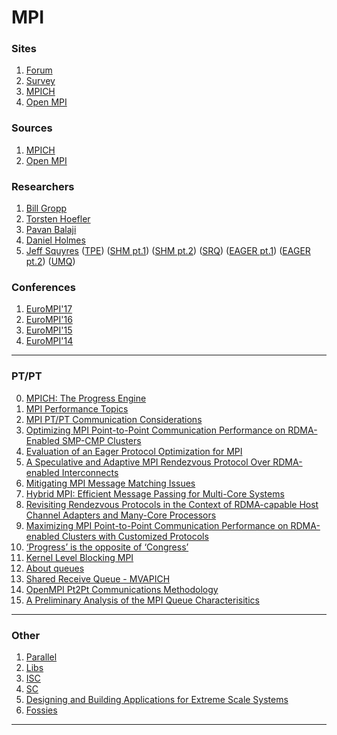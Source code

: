 # MPI

### Sites
1. [Forum](http://mpi-forum.org/)
2. [Survey](https://computing.llnl.gov/tutorials/mpi/)
3. [MPICH](http://www.mpich.org/)
4. [Open MPI](https://www.open-mpi.org/)

### Sources
1. [MPICH](https://github.com/jeffhammond/mpich)
2. [Open MPI](https://github.com/open-mpi/ompi)

### Researchers
1. [Bill Gropp](http://wgropp.cs.illinois.edu/)
2. [Torsten Hoefler](https://htor.inf.ethz.ch/)
3. [Pavan Balaji](http://www.mcs.anl.gov/~balaji/index.php)
4. [Daniel Holmes](https://www.epcc.ed.ac.uk/blogs/daniel-holmes)
5. [Jeff Squyres](http://blogs.cisco.com/author/jeffsquyres)
([TPE](https://blogs.cisco.com/performance/mpi-progress))
([SHM pt.1](http://blogs.cisco.com/performance/shared-memory-as-an-mpi-transport))
([SHM pt.2](https://blogs.cisco.com/performance/shared-memory-as-an-mpi-transport-part-2))
([SRQ](https://blogs.cisco.com/performance/shared-receive-queues))
([EAGER pt.1](http://blogs.cisco.com/performance/what-is-an-mpi-eager-limit))
([EAGER pt.2](https://blogs.cisco.com/performance/eager-limits-part-2))
([UMQ](https://blogs.cisco.com/performance/unexpected-messages-evil))

### Conferences
1. [EuroMPI'17](http://www.mcs.anl.gov/eurompi2017/)
2. [EuroMPI'16](http://www.eurompi2016.ed.ac.uk/)
3. [EuroMPI'15](http://eurompi2015.bordeaux.inria.fr/)
4. [EuroMPI'14](http://eurompi2014.org/)

--------------------------------------------------------------------

### PT/PT
0. [MPICH: The Progress Engine](https://wiki.mpich.org/mpich/index.php/The_Progress_Engine)
1. [MPI Performance Topics](https://computing.llnl.gov/tutorials/mpi_performance/)
2. [MPI PT/PT Communication Considerations](http://www.ibm.com/support/knowledgecenter/SSFK3V_1.3.0/com.ibm.cluster.pe.v1r3.pe400.doc/am106_pclptp.htm)
3. [Optimizing MPI Point-to-Point Communication Performance on RDMA-Enabled SMP-CMP Clusters](http://diginole.lib.fsu.edu/islandora/object/fsu%3A183307)
4. [Evaluation of an Eager Protocol Optimization for MPI](http://www.sandia.gov/~rbbrigh/papers/eager.pdf)
5. [A Speculative and Adaptive MPI Rendezvous Protocol Over RDMA-enabled Interconnects](http://post.queensu.ca/~pprl/papers/IJPP-2009.pdf)
6. [Mitigating MPI Message Matching Issues](http://www.nextplatform.com/2016/06/27/mitigating-mpi-message-matching-issues/)
7. [Hybrid MPI: Efficient Message Passing for Multi-Core Systems](https://htor.inf.ethz.ch/publications/img/friedley-hmpi-sc13.pdf)
8. [Revisiting Rendezvous Protocols in the Context of RDMA-capable Host Channel Adapters and Many-Core Processors](http://www-sys-aics.riken.jp/Members/bgerofi/papers/mpiforum13.pdf)
9. [Maximizing MPI Point-to-Point Communication Performance on RDMA-enabled Clusters with Customized Protocols](http://websrv.cs.fsu.edu/~xyuan/paper/09ics.pdf)
10. [‘Progress’ is the opposite of ‘Congress’](http://cw.squyres.com/columns/2005-05-CW-MPI-Mechanic.pdf)
11. [Kernel Level Blocking MPI](http://www-sys-aics.riken.jp/ResearchTopics/com/KernelLevelBlockingMPI.html)
12. [About queues](http://mpi-forum.org/docs/msgq.5.pdf)
13. [Shared Receive Queue - MVAPICH](http://citeseerx.ist.psu.edu/viewdoc/download?doi=10.1.1.92.8328&rep=rep1&type=pdf)
14. [OpenMPI Pt2Pt Communications Methodology](https://www.open-mpi.org/papers/euro-pvmmpi-2004-p2p/euro-pvmmpi-2004-p2p.pdf)
15. [A Preliminary Analysis of the MPI Queue Characterisitics](http://www.cs.sandia.gov/~rbbrigh/papers/mpi-queue-apps.pdf)
--------------------------------------------------------------------
### Other
1. [Parallel](http://parallel.ru/)
2. [Libs](http://www.mcs.anl.gov/research/projects/mpi/libraries.html)
3. [ISC](http://isc-hpc.com/)
4. [SC](http://supercomputing.org/)
5. [Designing and Building Applications for Extreme Scale Systems](http://wgropp.cs.illinois.edu/courses/cs598-s16/)
6. [Fossies](https://fossies.org/)

--------------------------------------------------------------------
